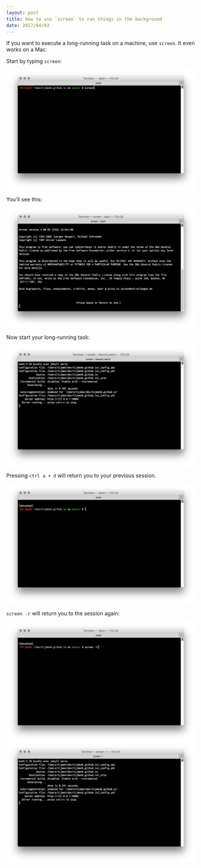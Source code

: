 ```yaml
---
layout: post
title: How to use `screen` to run things in the background
date: 2017/04/03
---
```


If you want to execute a long-running task on a machine, use `screen`.
It even works on a Mac.

Start by typing `screen`:

![](/media/2017-04-03-screen-1.png)

You'll see this:

![](/media/2017-04-03-screen-2.png)

Now start your long-running task:


![](/media/2017-04-03-screen-3.png)

Pressing `ctrl a + d` will return you to your previous session.

![](/media/2017-04-03-screen-4.png)

`screen -r` will return you to the session again:

![](/media/2017-04-03-screen-5.png)
![](/media/2017-04-03-screen-6.png)
